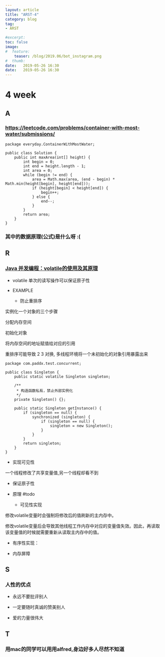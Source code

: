 ```yaml
---
layout: article
title: "ARST-4"
category: blog
tag:
- ARST 

#excerpt:
toc: false
image:
#  feature:
    teaser: /blog/2019.06/bot_instagram.png
#  thumb:
date:   2019-05-26 16:30
date:   2019-05-26 16:30
---
```



# 4 week
## A

### https://leetcode.com/problems/container-with-most-water/submissions/

```
package everyday.ContainerWithMostWater;

public class Solution {
    public int maxArea(int[] height) {
        int begin = 0;
        int end = height.length - 1;
        int area = 0;
        while (begin != end) {
            area = Math.max(area, (end - begin) * Math.min(height[begin], height[end]));
            if (height[begin] < height[end]) {
                begin++;
            } else {
                end--;
            }
        }
        return area;
    }
}
```
### 其中的数据原理(公式)是什么呀 :(

## R

### [Java 并发编程：volatile的使用及其原理](https://www.cnblogs.com/paddix/p/5428507.html)

- volatile 单次的读写操作可以保证原子性

- EXAMPLE

   - 防止重排序

实例化一个对象的三个步骤

分配内存空间

初始化对象

将内存空间的地址赋值给对应的引用

重排序可能导致 2 3 对换, 多线程环境将一个未初始化的对象引用暴露出来

```
package com.paddx.test.concurrent;

public class Singleton {
    public static volatile Singleton singleton;

    /**
     * 构造函数私有，禁止外部实例化
     */
    private Singleton() {};

    public static Singleton getInstance() {
        if (singleton == null) {
            synchronized (singleton) {
                if (singleton == null) {
                    singleton = new Singleton();
                }
            }
        }
        return singleton;
    }
}
```


   - 实现可见性

一个线程修改了共享变量值,另一个线程却看不到

   - 保证原子性

- 原理 #todo

   - 可见性实现

修改volatile变量时会强制将修改后的值刷新的主内存中。

修改volatile变量后会导致其他线程工作内存中对应的变量值失效。因此，再读取该变量值的时候就需要重新从读取主内存中的值。

   - 有序性实现：

   - 内存屏障

## S

### 人性的优点

- 永远不要批评别人

- 一定要随时真诚的赞美别人

- 爱的力量很伟大

## T

### 用mac的同学可以用用alfred,身边好多人尽然不知道

